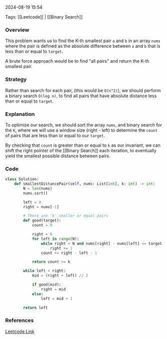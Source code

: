
2024-08-19 15:54

Tags: [[Leetcode]] | [[Binary Search]]


### Overview
This problem wants us to find the K-th smallest pair `a` and `b` in an array `nums` where the pair is defined as the absolute difference between `a` and `b` that is less than or equal to `target`.

A brute force approach would be to find "all pairs" and return the K-th smallest pair.

### Strategy
Rather than search for each pair, (this would be `O(n^2)`), we should perform a binary search `O(log n)`, to find all pairs that have absolute distance less than or equal to `target`.

### Explanation
To optimize our search, we should sort the array `nums`, and binary search for the `K`, where we will use a window size (right - left) to determine the `count` of pairs that are less than or equal to our `target`.

By checking that `count` is greater than or equal to `k` as our invariant, we can shift the right pointer of the [[Binary Search]] each iteration, to eventually yield the smallest possible distance between pairs.

### Code
```python
class Solution:
    def smallestDistancePair(self, nums: List[int], k: int) -> int:
        N = len(nums)
        nums.sort()

        left = 0
        right = nums[-1]

        # There are 'k' smaller or equal pairs
        def good(target):
            count = 0

            right = 0
            for left in range(N):
                while right < N and nums[right] - nums[left] <= target:
                    right += 1
                count += right - left - 1

            return count >= k

        while left < right:
            mid = (right + left) // 2

            if good(mid):
                right = mid
            else:
                left = mid + 1

        return left
```

### References
[Leetcode Link](https://leetcode.com/problems/find-k-th-smallest-pair-distance/?envType=daily-question&envId=2024-08-14)

